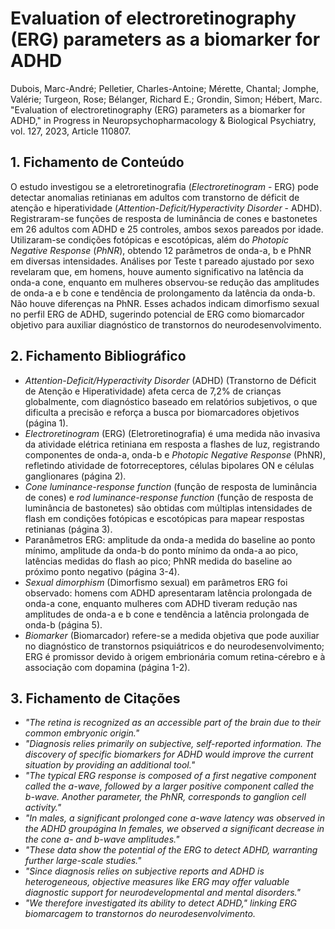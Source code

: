 # Evaluation of electroretinography (ERG) parameters as a biomarker for ADHD

Dubois, Marc-André; Pelletier, Charles-Antoine; Mérette, Chantal; Jomphe, Valérie; Turgeon, Rose; Bélanger, Richard E.; Grondin, Simon; Hébert, Marc. "Evaluation of electroretinography (ERG) parameters as a biomarker for ADHD," in Progress in Neuropsychopharmacology & Biological Psychiatry, vol. 127, 2023, Article 110807.

## 1. Fichamento de Conteúdo

O estudo investigou se a eletroretinografia (*Electroretinogram* - ERG) pode detectar anomalias retinianas em adultos com transtorno de déficit de atenção e hiperatividade (*Attention-Deficit/Hyperactivity Disorder* - ADHD). Registraram-se funções de resposta de luminância de cones e bastonetes em 26 adultos com ADHD e 25 controles, ambos sexos pareados por idade. Utilizaram-se condições fotópicas e escotópicas, além do *Photopic Negative Response* (*PhNR*), obtendo 12 parâmetros de onda-a, b e PhNR em diversas intensidades. Análises por Teste t pareado ajustado por sexo revelaram que, em homens, houve aumento significativo na latência da onda-a cone, enquanto em mulheres observou-se redução das amplitudes de onda-a e b cone e tendência de prolongamento da latência da onda-b. Não houve diferenças na PhNR. Esses achados indicam dimorfismo sexual no perfil ERG de ADHD, sugerindo potencial de ERG como biomarcador objetivo para auxiliar diagnóstico de transtornos do neurodesenvolvimento.

## 2. Fichamento Bibliográfico

* *Attention-Deficit/Hyperactivity Disorder* (ADHD) (Transtorno de Déficit de Atenção e Hiperatividade) afeta cerca de 7,2% de crianças globalmente, com diagnóstico baseado em relatórios subjetivos, o que dificulta a precisão e reforça a busca por biomarcadores objetivos (página 1).
* *Electroretinogram* (ERG) (Eletroretinografia) é uma medida não invasiva da atividade elétrica retiniana em resposta a flashes de luz, registrando componentes de onda-a, onda-b e *Photopic Negative Response* (PhNR), refletindo atividade de fotorreceptores, células bipolares ON e células ganglionares (página 2).
* *Cone luminance-response function* (função de resposta de luminância de cones) e *rod luminance-response function* (função de resposta de luminância de bastonetes) são obtidas com múltiplas intensidades de flash em condições fotópicas e escotópicas para mapear respostas retinianas (página 3).
* Paranâmetros ERG: amplitude da onda-a medida do baseline ao ponto mínimo, amplitude da onda-b do ponto mínimo da onda-a ao pico, latências medidas do flash ao pico; PhNR medida do baseline ao próximo ponto negativo (página 3-4).
* *Sexual dimorphism* (Dimorfismo sexual) em parâmetros ERG foi observado: homens com ADHD apresentaram latência prolongada de onda-a cone, enquanto mulheres com ADHD tiveram redução nas amplitudes de onda-a e b cone e tendência a latência prolongada de onda-b (página 5).
* *Biomarker* (Biomarcador) refere-se a medida objetiva que pode auxiliar no diagnóstico de transtornos psiquiátricos e do neurodesenvolvimento; ERG é promissor devido à origem embrionária comum retina-cérebro e à associação com dopamina (página 1-2).

## 3. Fichamento de Citações

* _"The retina is recognized as an accessible part of the brain due to their common embryonic origin."_
* _"Diagnosis relies primarily on subjective, self-reported information. The discovery of specific biomarkers for ADHD would improve the current situation by providing an additional tool."_
* _"The typical ERG response is composed of a first negative component called the a-wave, followed by a larger positive component called the b-wave. Another parameter, the PhNR, corresponds to ganglion cell activity."_
* _"In males, a significant prolonged cone a-wave latency was observed in the ADHD groupágina In females, we observed a significant decrease in the cone a- and b-wave amplitudes."_
* _"These data show the potential of the ERG to detect ADHD, warranting further large-scale studies."_
* _"Since diagnosis relies on subjective reports and ADHD is heterogeneous, objective measures like ERG may offer valuable diagnostic support for neurodevelopmental and mental disorders."_
* _"We therefore investigated its ability to detect ADHD," linking ERG biomarcagem to transtornos do neurodesenvolvimento._